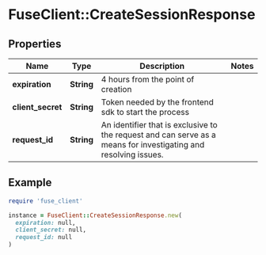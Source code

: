# FuseClient::CreateSessionResponse

## Properties

| Name | Type | Description | Notes |
| ---- | ---- | ----------- | ----- |
| **expiration** | **String** | 4 hours from the point of creation |  |
| **client_secret** | **String** | Token needed by the frontend sdk to start the process |  |
| **request_id** | **String** | An identifier that is exclusive to the request and can serve as a means for investigating and resolving issues. |  |

## Example

```ruby
require 'fuse_client'

instance = FuseClient::CreateSessionResponse.new(
  expiration: null,
  client_secret: null,
  request_id: null
)
```

